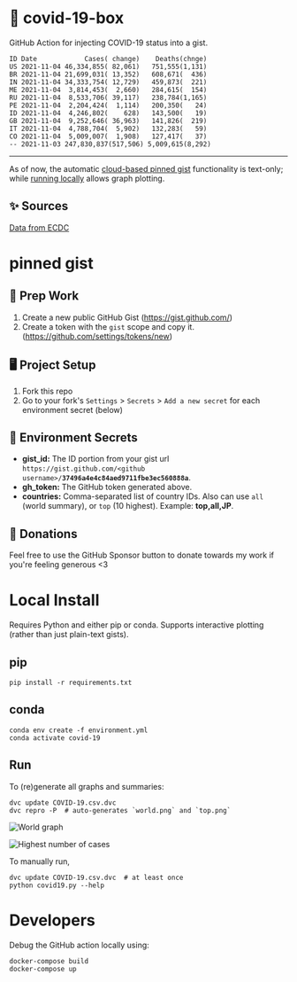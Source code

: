 # 🏥 covid-19-box

GitHub Action for injecting COVID-19 status into a gist.

```
ID Date            Cases( change)    Deaths(chnge)
US 2021-11-04 46,334,855( 82,061)   751,555(1,131)
BR 2021-11-04 21,699,031( 13,352)   608,671(  436)
IN 2021-11-04 34,333,754( 12,729)   459,873(  221)
ME 2021-11-04  3,814,453(  2,660)   284,615(  154)
RU 2021-11-04  8,533,706( 39,117)   238,784(1,165)
PE 2021-11-04  2,204,424(  1,114)   200,350(   24)
ID 2021-11-04  4,246,802(    628)   143,500(   19)
GB 2021-11-04  9,252,646( 36,963)   141,826(  219)
IT 2021-11-04  4,788,704(  5,902)   132,283(   59)
CO 2021-11-04  5,009,007(  1,908)   127,417(   37)
-- 2021-11-03 247,830,837(517,506) 5,009,615(8,292)
```

---

As of now, the automatic [cloud-based pinned gist](#pinned-gist) functionality is text-only;
while [running locally](#local-install) allows graph plotting.

## ✨ Sources

[Data from ECDC](https://www.ecdc.europa.eu/en/publications-data/download-todays-data-geographic-distribution-covid-19-cases-worldwide)

# pinned gist

## 🎒 Prep Work
1. Create a new public GitHub Gist (https://gist.github.com/)
1. Create a token with the `gist` scope and copy it. (https://github.com/settings/tokens/new)

## 🖥 Project Setup
1. Fork this repo
1. Go to your fork's `Settings` > `Secrets` > `Add a new secret` for each environment secret (below)

## 🤫 Environment Secrets
- **gist_id:** The ID portion from your gist url `https://gist.github.com/<github username>/`**`37496a4e4c84aed9711fbe3ec560888a`**.
- **gh_token:** The GitHub token generated above.
- **countries:** Comma-separated list of country IDs. Also can use `all` (world summary), or `top` (10 highest). Example: **top,all,JP**.

## 💸 Donations

Feel free to use the GitHub Sponsor button to donate towards my work if you're feeling generous <3

# Local Install

Requires Python and either pip or conda. Supports interactive plotting (rather than just plain-text gists).

## pip

```
pip install -r requirements.txt
```

## conda

```
conda env create -f environment.yml
conda activate covid-19
```

## Run

To (re)generate all graphs and summaries:

```
dvc update COVID-19.csv.dvc
dvc repro -P  # auto-generates `world.png` and `top.png`
```

![World graph](world.png)

![Highest number of cases](top.png)

To manually run,

```
dvc update COVID-19.csv.dvc  # at least once
python covid19.py --help
```

# Developers

Debug the GitHub action locally using:

```
docker-compose build
docker-compose up
```
